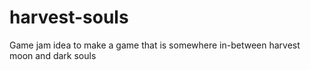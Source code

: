# harvest-souls
Game jam idea to make a game that is somewhere in-between harvest moon and dark souls
